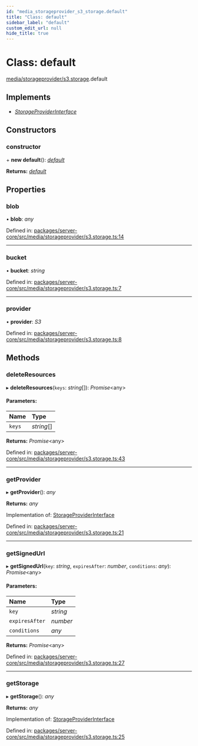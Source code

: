 ```yaml
---
id: "media_storageprovider_s3_storage.default"
title: "Class: default"
sidebar_label: "default"
custom_edit_url: null
hide_title: true
---
```


# Class: default

[media/storageprovider/s3.storage](../modules/media_storageprovider_s3_storage.md).default

## Implements

* [*StorageProviderInterface*](../interfaces/media_storageprovider_storageprovider_interface.storageproviderinterface.md)

## Constructors

### constructor

\+ **new default**(): [*default*](media_storageprovider_s3_storage.default.md)

**Returns:** [*default*](media_storageprovider_s3_storage.default.md)

## Properties

### blob

• **blob**: *any*

Defined in: [packages/server-core/src/media/storageprovider/s3.storage.ts:14](https://github.com/xr3ngine/xr3ngine/blob/716a06460/packages/server-core/src/media/storageprovider/s3.storage.ts#L14)

___

### bucket

• **bucket**: *string*

Defined in: [packages/server-core/src/media/storageprovider/s3.storage.ts:7](https://github.com/xr3ngine/xr3ngine/blob/716a06460/packages/server-core/src/media/storageprovider/s3.storage.ts#L7)

___

### provider

• **provider**: *S3*

Defined in: [packages/server-core/src/media/storageprovider/s3.storage.ts:8](https://github.com/xr3ngine/xr3ngine/blob/716a06460/packages/server-core/src/media/storageprovider/s3.storage.ts#L8)

## Methods

### deleteResources

▸ **deleteResources**(`keys`: *string*[]): *Promise*<any\>

#### Parameters:

Name | Type |
:------ | :------ |
`keys` | *string*[] |

**Returns:** *Promise*<any\>

Defined in: [packages/server-core/src/media/storageprovider/s3.storage.ts:43](https://github.com/xr3ngine/xr3ngine/blob/716a06460/packages/server-core/src/media/storageprovider/s3.storage.ts#L43)

___

### getProvider

▸ **getProvider**(): *any*

**Returns:** *any*

Implementation of: [StorageProviderInterface](../interfaces/media_storageprovider_storageprovider_interface.storageproviderinterface.md)

Defined in: [packages/server-core/src/media/storageprovider/s3.storage.ts:21](https://github.com/xr3ngine/xr3ngine/blob/716a06460/packages/server-core/src/media/storageprovider/s3.storage.ts#L21)

___

### getSignedUrl

▸ **getSignedUrl**(`key`: *string*, `expiresAfter`: *number*, `conditions`: *any*): *Promise*<any\>

#### Parameters:

Name | Type |
:------ | :------ |
`key` | *string* |
`expiresAfter` | *number* |
`conditions` | *any* |

**Returns:** *Promise*<any\>

Defined in: [packages/server-core/src/media/storageprovider/s3.storage.ts:27](https://github.com/xr3ngine/xr3ngine/blob/716a06460/packages/server-core/src/media/storageprovider/s3.storage.ts#L27)

___

### getStorage

▸ **getStorage**(): *any*

**Returns:** *any*

Implementation of: [StorageProviderInterface](../interfaces/media_storageprovider_storageprovider_interface.storageproviderinterface.md)

Defined in: [packages/server-core/src/media/storageprovider/s3.storage.ts:25](https://github.com/xr3ngine/xr3ngine/blob/716a06460/packages/server-core/src/media/storageprovider/s3.storage.ts#L25)
